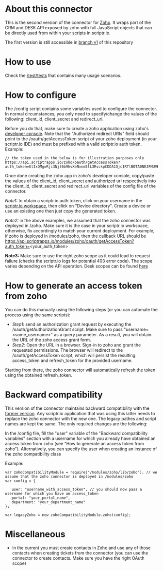 # About this connector 
This is the second version of the connector for [Zoho](https://www.zoho.com). It wraps part of the CRM and DESK API exposed by zoho with full JavaScript objects that can be directly used from within your scripts in scriptr.io.

The first version is still accessible in [branch v1](https://github.com/scriptrdotio/zoho/tree/v1) of this repository

# How to use
Check the [/test/tests](./test/tests) that contains many usage scenarios.

# How to configure
The /config script contains some variables used to configure the connector. In normal circumstances, you only need to specify/change the values of the following: client_id, client_secret and redirect_uri. 

Before you do that, make sure to create a zoho application using zoho's [developer console](https://accounts.zoho.com/developerconsole). Note that the "Authorized redirect URIs" field should point to the /oauth/getAccessToken script of your zoho deployment (in your scriptr.io IDE) and must be prefixed with a valid scriptr.io auth token. Example:
```
// the token used in the below is for illustration purposes only
https://api.scriptrapps.io/zoho/oauth/getAccessToken?auth_token=UlIxQMgwRjc3Njl6b9hvXeNvnm5lL3RvckpCDDA1Qjc1RTlBOTA0NEJFMUVBQjcxRkY0ATcxMlc1Nw== 
```
Once done creating the zoho app in zoho's developer console, copy/paste the values of the client_id, client_secret and authorized url respectively into the client_id, client_secret and redirect_uri variables of the config file of the connector.

*Note1:* to obtain a scriptr.io auth token, click on your username in the [scriptr.io workspace](https://www.scriptr.io/workspace), then click on "Device directory". Create a device or use an existing one then just copy the generated token.

*Note2:* in the above examples, we assumed that the zoho connector was deployed in /zoho. Make sure it is the case in your scriptr.io workspace, otherwise, fix accordingly to match your current deployment. For example, if zoho is deployed in /modules/zoho, then the callback URL should be https://api.scriptrapps.io/modules/zoho/oauth/getAccessToken?auth_token=<your_auth_token>

**Note3:** Make sure to use the right zoho scope as it could lead to request failure (checks the scriptr.io logs for potential 403 error code). The scope varies depending on the 
API operation. Desk scopes can be found [here](https://desk.zoho.com/DeskAPIDocument#OauthTokens#OAuthScopes)

# How to generate an access token from zoho
You can do this manually using the following steps (or you can automate the process using the same scripts):

- *Step1*: send an authorization grant request by executing the /oauth/getAuthorizationGrant script. Make sure to pass "username=<some_username>" as a query parameter. As a result, you will obtain the URL of the zoho access grant form.
- *Step2*: Open the URL in a browser. Sign-in to zoho and grant the requested permissions. The browser will redirect to the /oauth/getAccessToken script, which will persist the resulting access_token and refresh_token for the provided username.

Starting from there, the zoho connector will automatically refresh the token using the obtained refresh_token.

# Backward compatibility
This version of the connector maintains backward compatibility with the [former version](https://github.com/scriptrdotio/zoho/tree/v1). Any scriptr.io application that was using this latter needs to replace the zoho connector with the new one. The legacy pathes and script names are kept the same. The only required changes are the following:

In the /config file, fill the "user" variable of the "Backward compatibility variables" section with a username for which you already have obtained an access token from zoho (see "How to generate an access token from zoho"). Alternatively, you can specify the user when creating an instance of the zoho compatibility class

Example:
```
var zohoCompatibilityModule = require("/modules/zoho/lib/zoho"); // we assume that the zoho connector is deployed in /modules/zoho
var config = {
        
   user: "username_with_access_token", // you should now pass a username for which you have an access_token
   portal: "your_portal_name",
   department: "your_department_name"
};
    
var legacyZoho = new zohoCompatibilityModule.zoho(config);
```

# Miscellaneous 
- In the current you must create contacts in Zoho and use any of those contacts when creating tickets from the connector (you can use the connector to create contacts. Make sure you have the right OAuth scope)


